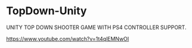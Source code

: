 # TopDown-Unity

UNITY TOP DOWN SHOOTER GAME
WITH PS4 CONTROLLER SUPPORT.


https://www.youtube.com/watch?v=1t4qlEMNwOI
